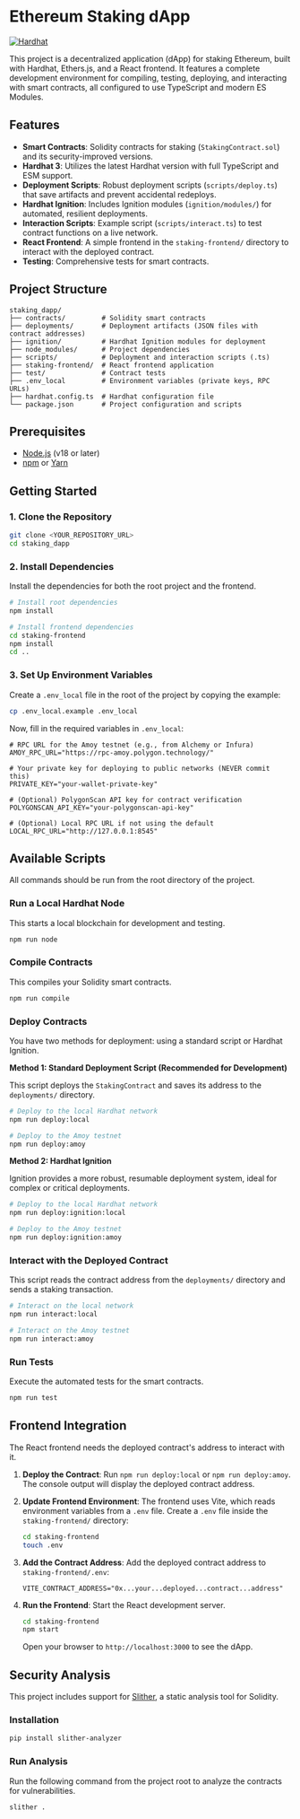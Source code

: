 # Ethereum Staking dApp

[![Hardhat](https://hardhat.org/hardhat-logo.svg)](https://hardhat.org/)

This project is a decentralized application (dApp) for staking Ethereum, built with Hardhat, Ethers.js, and a React frontend. It features a complete development environment for compiling, testing, deploying, and interacting with smart contracts, all configured to use TypeScript and modern ES Modules.

## Features

- **Smart Contracts**: Solidity contracts for staking (`StakingContract.sol`) and its security-improved versions.
- **Hardhat 3**: Utilizes the latest Hardhat version with full TypeScript and ESM support.
- **Deployment Scripts**: Robust deployment scripts (`scripts/deploy.ts`) that save artifacts and prevent accidental redeploys.
- **Hardhat Ignition**: Includes Ignition modules (`ignition/modules/`) for automated, resilient deployments.
- **Interaction Scripts**: Example script (`scripts/interact.ts`) to test contract functions on a live network.
- **React Frontend**: A simple frontend in the `staking-frontend/` directory to interact with the deployed contract.
- **Testing**: Comprehensive tests for smart contracts.

## Project Structure

```
staking_dapp/
├── contracts/         # Solidity smart contracts
├── deployments/       # Deployment artifacts (JSON files with contract addresses)
├── ignition/          # Hardhat Ignition modules for deployment
├── node_modules/      # Project dependencies
├── scripts/           # Deployment and interaction scripts (.ts)
├── staking-frontend/  # React frontend application
├── test/              # Contract tests
├── .env_local         # Environment variables (private keys, RPC URLs)
├── hardhat.config.ts  # Hardhat configuration file
└── package.json       # Project configuration and scripts
```

## Prerequisites

- [Node.js](https://nodejs.org/) (v18 or later)
- [npm](https://www.npmjs.com/) or [Yarn](https://yarnpkg.com/)

## Getting Started

### 1. Clone the Repository

```sh
git clone <YOUR_REPOSITORY_URL>
cd staking_dapp
```

### 2. Install Dependencies

Install the dependencies for both the root project and the frontend.

```sh
# Install root dependencies
npm install

# Install frontend dependencies
cd staking-frontend
npm install
cd ..
```

### 3. Set Up Environment Variables

Create a `.env_local` file in the root of the project by copying the example:

```sh
cp .env_local.example .env_local
```

Now, fill in the required variables in `.env_local`:

```env
# RPC URL for the Amoy testnet (e.g., from Alchemy or Infura)
AMOY_RPC_URL="https://rpc-amoy.polygon.technology/"

# Your private key for deploying to public networks (NEVER commit this)
PRIVATE_KEY="your-wallet-private-key"

# (Optional) PolygonScan API key for contract verification
POLYGONSCAN_API_KEY="your-polygonscan-api-key"

# (Optional) Local RPC URL if not using the default
LOCAL_RPC_URL="http://127.0.0.1:8545"
```

## Available Scripts

All commands should be run from the root directory of the project.

### Run a Local Hardhat Node

This starts a local blockchain for development and testing.

```sh
npm run node
```

### Compile Contracts

This compiles your Solidity smart contracts.

```sh
npm run compile
```

### Deploy Contracts

You have two methods for deployment: using a standard script or Hardhat Ignition.

**Method 1: Standard Deployment Script (Recommended for Development)**

This script deploys the `StakingContract` and saves its address to the `deployments/` directory.

```sh
# Deploy to the local Hardhat network
npm run deploy:local

# Deploy to the Amoy testnet
npm run deploy:amoy
```

**Method 2: Hardhat Ignition**

Ignition provides a more robust, resumable deployment system, ideal for complex or critical deployments.

```sh
# Deploy to the local Hardhat network
npm run deploy:ignition:local

# Deploy to the Amoy testnet
npm run deploy:ignition:amoy
```

### Interact with the Deployed Contract

This script reads the contract address from the `deployments/` directory and sends a staking transaction.

```sh
# Interact on the local network
npm run interact:local

# Interact on the Amoy testnet
npm run interact:amoy
```

### Run Tests

Execute the automated tests for the smart contracts.

```sh
npm run test
```

## Frontend Integration

The React frontend needs the deployed contract's address to interact with it.

1.  **Deploy the Contract**: Run `npm run deploy:local` or `npm run deploy:amoy`. The console output will display the deployed contract address.

2.  **Update Frontend Environment**: The frontend uses Vite, which reads environment variables from a `.env` file. Create a `.env` file inside the `staking-frontend/` directory:

    ```sh
    cd staking-frontend
    touch .env
    ```

3.  **Add the Contract Address**: Add the deployed contract address to `staking-frontend/.env`:

    ```env
    VITE_CONTRACT_ADDRESS="0x...your...deployed...contract...address"
    ```

4.  **Run the Frontend**: Start the React development server.

    ```sh
    cd staking-frontend
    npm start
    ```

    Open your browser to `http://localhost:3000` to see the dApp.

## Security Analysis

This project includes support for [Slither](https://github.com/crytic/slither), a static analysis tool for Solidity.

### Installation

```sh
pip install slither-analyzer
```

### Run Analysis

Run the following command from the project root to analyze the contracts for vulnerabilities.

```sh
slither .